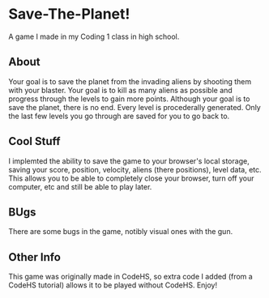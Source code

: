 # Save-The-Planet!
A game I made in my Coding 1 class in high school.

## About
Your goal is to save the planet from the invading aliens by shooting them with your blaster. Your goal is to kill as many aliens as possible and progress through the levels to gain more points. Although your goal is to save the planet, there is no end. Every level is procederally generated. Only the last few levels you go through are saved for you to go back to.

## Cool Stuff
I implemted the ability to save the game to your browser's local storage, saving your score, position, velocity, aliens (there positions), level data, etc. This allows you to be able to completely close your browser, turn off your computer, etc and still be able to play later. 

## BUgs
There are some bugs in the game, notibly visual ones with the gun.

## Other Info
This game was originally made in CodeHS, so extra code I added (from a CodeHS tutorial) allows it to be played without CodeHS.
Enjoy!
